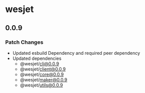 # wesjet

## 0.0.9

### Patch Changes

- Updated esbuild Dependency and required peer dependency
- Updated dependencies
  - @wesjet/cli@0.0.9
  - @wesjet/client@0.0.9
  - @wesjet/core@0.0.9
  - @wesjet/maker@0.0.9
  - @wesjet/utils@0.0.9

